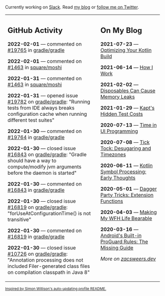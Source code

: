 Currently working on [Slack](https://slack.com/). Read [my blog](https://zacsweers.dev/) or [follow me on Twitter](https://twitter.com/ZacSweers).

<table><tr><td valign="top" width="60%">

## GitHub Activity
<!-- githubActivity starts -->
**2022-02-01** — commented on [#19765](https://github.com/gradle/gradle/issues/19765#issuecomment-1026890502) in [gradle/gradle](https://github.com/gradle/gradle)

**2022-02-01** — commented on [#1463](https://github.com/square/moshi/issues/1463#issuecomment-1026862039) in [square/moshi](https://github.com/square/moshi)

**2022-01-31** — commented on [#1463](https://github.com/square/moshi/issues/1463#issuecomment-1026266622) in [square/moshi](https://github.com/square/moshi)

**2022-01-31** — opened issue [#19782](https://github.com/gradle/gradle/issues/19782) on [gradle/gradle](https://github.com/gradle/gradle): "Running tests from IDE always breaks configuration cache when running different test suites"

**2022-01-30** — commented on [#19764](https://github.com/gradle/gradle/issues/19764#issuecomment-1025330957) in [gradle/gradle](https://github.com/gradle/gradle)

**2022-01-30** — closed issue [#16843](https://github.com/gradle/gradle/issues/16843) on [gradle/gradle](https://github.com/gradle/gradle): "Gradle should have a way to compute/modify jvm arguments before the daemon is started"

**2022-01-30** — commented on [#16843](https://github.com/gradle/gradle/issues/16843#issuecomment-1025330876) in [gradle/gradle](https://github.com/gradle/gradle)

**2022-01-30** — closed issue [#16819](https://github.com/gradle/gradle/issues/16819) on [gradle/gradle](https://github.com/gradle/gradle): "forUseAtConfigurationTime() is not transitive"

**2022-01-30** — commented on [#16819](https://github.com/gradle/gradle/issues/16819#issuecomment-1025330794) in [gradle/gradle](https://github.com/gradle/gradle)

**2022-01-30** — closed issue [#10726](https://github.com/gradle/gradle/issues/10726) on [gradle/gradle](https://github.com/gradle/gradle): "Annotation processing does not included Filer-generated class files on compilation classpath in Java 8"
<!-- githubActivity ends -->
</td><td valign="top" width="40%">

## On My Blog
<!-- blog starts -->
**2021-07-23** — [Optimizing Your Kotlin Build](https://www.zacsweers.dev/optimizing-your-kotlin-build/)

**2021-06-14** — [How I Work](https://www.zacsweers.dev/how-i-work/)

**2021-02-02** — [Disposables Can Cause Memory Leaks](https://www.zacsweers.dev/disposables-can-cause-memory-leaks/)

**2021-01-29** — [Kapt's Hidden Test Costs](https://www.zacsweers.dev/kapts-hidden-test-costs/)

**2020-07-13** — [Time in UI Programming](https://www.zacsweers.dev/time-in-ui/)

**2020-07-08** — [Tick Tock: Desugaring and Timezones](https://www.zacsweers.dev/ticktock-desugaring-timezones/)

**2020-06-11** — [Kotlin Symbol Processing: Early Thoughts](https://www.zacsweers.dev/kotlin-symbol-processor-early-thoughts/)

**2020-05-01** — [Dagger Party Tricks: Extension Functions](https://www.zacsweers.dev/dagger-party-tricks-extension-functions/)

**2020-04-03** — [Making My WFH Life Bearable](https://www.zacsweers.dev/making-wfh-life-bearable/)

**2020-03-16** — [Android's Built-in ProGuard Rules: The Missing Guide](https://www.zacsweers.dev/android-proguard-rules/)
<!-- blog ends -->
_More on [zacsweers.dev](https://zacsweers.dev/)_
</td></tr></table>

<sub><a href="https://simonwillison.net/2020/Jul/10/self-updating-profile-readme/">Inspired by Simon Willison's auto-updating profile README.</a></sub>